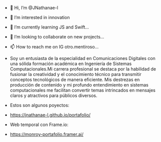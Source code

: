 - 👋 Hi, I’m @JNathanae-l
- 👀 I’m interested in innovation
- 🌱 I’m currently learning JS and Swift...
- 💞️ I’m looking to collaborate on new projects...
- 📫 How to reach me on IG otro.mentiroso...

- Soy un entusiasta de la especialidad en Comunicaciones Digitales con una sólida formación académica en Ingeniería de Sistemas Computacionales.Mi carrera profesional se destaca por la habilidad de fusionar la creatividad y el conocimiento técnico para transmitir conceptos tecnológicos de manera eficiente. Mis destrezas en producción de contenido y mi profundo entendimiento en sistemas computacionales me facilitan convertir temas intrincados en mensajes claros y atractivos para públicos diversos.
- Estos son algunos poyectos:
- https://jnathanae-l.github.io/portafolio/
- Web temporal con Frame.io:
- https://monroy-portafolio.framer.ai/

<!---
JNathanae-l/JNathanae-l is a ✨ special ✨ repository because its `README.md` (this file) appears on your GitHub profile.
You can click the Preview link to take a look at your changes.
--->
